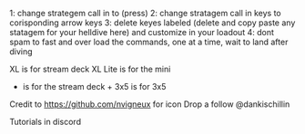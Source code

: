 1: change strategem call in to (press)
2: change stratagem call in keys to corisponding arrow keys
3: delete keyes labeled (delete and copy paste any statagem for your helldive here) and customize in your loadout
4: dont spam to fast and over load the commands, one at a time, wait to land after diving

XL is for stream deck XL
Lite is for the mini
+ is for the stream deck +
3x5 is for 3x5

Credit to https://github.com/nvigneux for icon
Drop a follow @dankischillin

Tutorials in discord
